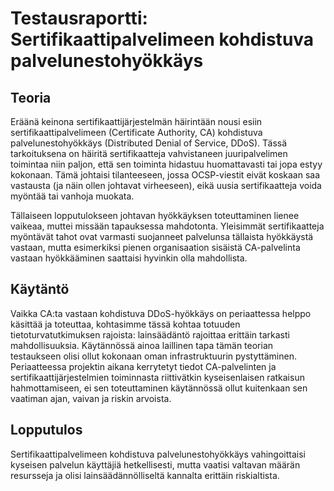 # Testausraportti: Sertifikaattipalvelimeen kohdistuva palvelunestohyökkäys
## Teoria
Eräänä keinona sertifikaattijärjestelmän häirintään nousi esiin sertifikaattipalvelimeen (Certificate Authority, CA) kohdistuva palvelunestohyökkäys (Distributed Denial of Service, DDoS). Tässä tarkoituksena on häiritä sertifikaatteja vahvistaneen juuripalvelimen toimintaa niin paljon, että sen toiminta hidastuu huomattavasti tai jopa estyy kokonaan. Tämä johtaisi tilanteeseen, jossa OCSP-viestit eivät koskaan saa vastausta (ja näin ollen johtavat virheeseen), eikä uusia sertifikaatteja voida myöntää tai vanhoja muokata.

Tällaiseen lopputulokseen johtavan hyökkäyksen toteuttaminen lienee vaikeaa, muttei missään tapauksessa mahdotonta. Yleisimmät sertifikaatteja myöntävät tahot ovat varmasti suojanneet palvelunsa tällaista hyökkäystä vastaan, mutta esimerkiksi pienen organisaation sisäistä CA-palvelinta vastaan hyökkääminen saattaisi hyvinkin olla mahdollista.

## Käytäntö
Vaikka CA:ta vastaan kohdistuva DDoS-hyökkäys on periaattessa helppo käsittää ja toteuttaa, kohtasimme tässä kohtaa totuuden tietoturvatutkimuksen rajoista: lainsäädäntö rajoittaa erittäin tarkasti mahdollisuuksia. Käytännössä ainoa laillinen tapa tämän teorian testaukseen olisi ollut kokonaan oman infrastruktuurin pystyttäminen. Periaatteessa projektin aikana kerrytetyt tiedot CA-palvelinten ja sertifikaattijärjestelmien toiminnasta riittivätkin kyseisenlaisen ratkaisun hahmottamiseen, ei sen toteuttaminen käytännössä ollut kuitenkaan sen vaatiman ajan, vaivan ja riskin arvoista. 

## Lopputulos
Sertifikaattipalvelimeen kohdistuva palvelunestohyökkäys vahingoittaisi kyseisen palvelun käyttäjiä hetkellisesti, mutta vaatisi valtavan määrän resursseja ja olisi lainsäädännölliseltä kannalta erittäin riskialtista.
